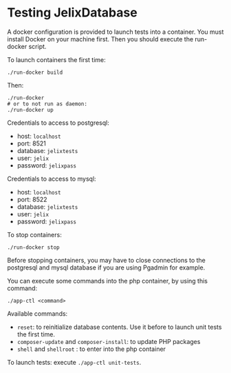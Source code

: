 Testing JelixDatabase
======================

A docker configuration is provided to launch tests into a container.
You must install Docker on your machine first. Then you should execute
the run-docker script.

To launch containers the first time:

```
./run-docker build
```

Then:

```
./run-docker 
# or to not run as daemon:
./run-docker up
```

Credentials to access to postgresql:

- host: `localhost`
- port: 8521
- database: `jelixtests`
- user: `jelix`
- password: `jelixpass`

Credentials to access to mysql:

- host: `localhost`
- port: 8522
- database: `jelixtests`
- user: `jelix`
- password: `jelixpass`

To stop containers:

```
./run-docker stop 
```

Before stopping containers, you may have to close connections to the postgresql
and mysql database if you are using Pgadmin for example. 

You can execute some commands into the php container, by using this command:

```
./app-ctl <command>
```

Available commands:

* `reset`: to reinitialize database contents. Use it before to launch unit tests the first time. 
* `composer-update` and `composer-install`: to update PHP packages 
* `shell` and `shellroot` : to enter into the php container

To launch tests: execute `./app-ctl unit-tests`.
